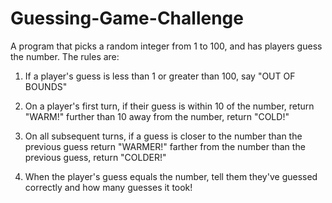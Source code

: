 # Guessing-Game-Challenge

A program that picks a random integer from 1 to 100, and has players guess the number. The rules are:

1. If a player's guess is less than 1 or greater than 100, say "OUT OF BOUNDS"

2. On a player's first turn, if their guess is
    within 10 of the number, return "WARM!"
    further than 10 away from the number, return "COLD!"
    
3. On all subsequent turns, if a guess is closer to the number than the previous guess return "WARMER!"
   farther from the number than the previous guess, return "COLDER!"

4. When the player's guess equals the number, tell them they've guessed correctly and how many guesses it took!
